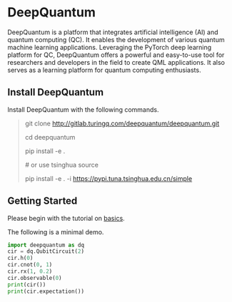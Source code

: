 # DeepQuantum

DeepQuantum is a platform that integrates artificial intelligence (AI) and quantum computing (QC). It enables the development of various quantum machine learning applications. Leveraging the PyTorch deep learning platform for QC, DeepQuantum offers a powerful and easy-to-use tool for researchers and developers in the field to create QML applications. It also serves as a learning platform for quantum computing enthusiasts.

## Install DeepQuantum

Install DeepQuantum with the following commands.

> git clone http://gitlab.turingq.com/deepquantum/deepquantum.git
>
> cd deepquantum
>
> pip install -e .
>
> \# or use tsinghua source
>
> pip install -e . -i https://pypi.tuna.tsinghua.edu.cn/simple

## Getting Started

Please begin with the tutorial on [basics](./docs/basics.ipynb).

The following is a minimal demo.

```python
import deepquantum as dq
cir = dq.QubitCircuit(2)
cir.h(0)
cir.cnot(0, 1)
cir.rx(1, 0.2)
cir.observable(0)
print(cir())
print(cir.expectation())
```